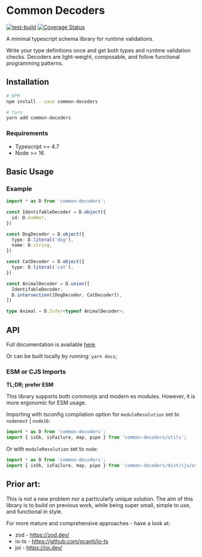 # Common Decoders
[![test-build](https://github.com/cmmn-codes/decoders/actions/workflows/tests.yml/badge.svg)](https://github.com/cmmn-codes/decoders/actions/workflows/tests.yml)
[![Coverage Status](https://coveralls.io/repos/github/cmmn-codes/decoders/badge.svg?branch=main)](https://coveralls.io/github/cmmn-codes/decoders?branch=main)

A minimal typescript schema library for runtime validations.

Write your type definitions once and get both types and runtime validation checks.
Decoders are light-weight, composable, and follow functional programming patterns.

## Installation

```bash
# NPM
npm install --save common-decoders

# Yarn
yarn add common-decoders
```

### Requirements

* Typescript >= 4.7
* Node >= 16 

## Basic Usage

### Example

```ts
import * as D from 'common-decoders';

const IdentifableDecoder = D.object({
  id: D.number,
})

const DogDecoder = D.object({
  type: D.literal('dog'),
  name: D.string,
})

const CatDecoder = D.object({
  type: D.literal('cat'),
})

const AnimalDecoder = D.union([
  IdentifableDecoder,
  D.intersection([DogDecoder, CatDecoder]),
])

type Animal = D.Infer<typeof AnimalDecoder>;
```

## API

Full documentation is available [here](https://cmmn-codes.github.io/decoders/).

Or can be built locally by running: `yarn docs`;

### ESM or CJS Imports

**TL;DR; prefer ESM**

This library supports both commonjs and modern es modules. However, it is more ergonomic for ESM usage.

Importing with tsconfig compilation option for `moduleResolution` set to `nodenext` | `node16`:  
```ts
import * as D from 'common-decoders';
import { isOk, isFailure, map, pipe } from 'common-decoders/utils';
```

Or with `moduleResolution` set to `node`:

```ts
import * as D from 'common-decoders';
import { isOk, isFailure, map, pipe } from 'common-decoders/dist/cjs/utils';
```

## Prior art:

This is not a new problem nor a particularly unique solution.
The aim of this library is to build on previous work, while being super small, simple to use, and functional in style.

For more mature and comprehensive approaches - have a look at:

- zod - https://zod.dev/
- io-ts - https://github.com/gcanti/io-ts
- joi - https://joi.dev/

